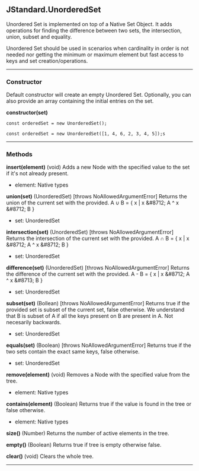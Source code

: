 ## JStandard.UnorderedSet

Unordered Set is implemented on top of a Native Set Object. It adds operations for finding the difference between two sets, the intersection, union, subset and equality.

Unordered Set should be used in scenarios when cardinality in order is not needed nor getting the minimum or maximum element but fast access to keys and set creation/operations.

----------

### Constructor ###

Default constructor will create an empty Unordered Set. Optionally, you can also provide an array containing the initial
entries on the set.

**constructor(set)**

    const orderedSet = new UnorderedSet();

    const orderedSet = new UnorderedSet([1, 4, 6, 2, 3, 4, 5]);s

----------

### Methods ###

**insert(element)** (void) Adds a new Node with the specified value to the set if it's not already present.

- element: Native types

**union(set)** (UnorderedSet) [throws NoAllowedArgumentError] Returns the union of the current set with the provided. A ∪ B = { x | x &‌#8712; A ^ x &‌#8712; B }

- set: UnorderedSet

**intersection(set)** (UnorderedSet) [throws NoAllowedArgumentError] Returns the intersection of the current set with the provided. A ∩ B = { x | x &‌#8712; A ^ x &‌#8712; B }

- set: UnorderedSet

**difference(set)** (UnorderedSet) [throws NoAllowedArgumentError] Returns the difference of the current set with the provided. A - B = { x | x &‌#8712; A ^ x &‌#8713; B }

- set: UnorderedSet

**subset(set)** (Bollean) [throws NoAllowedArgumentError] Returns true if the provided set is subset of the current set, false otherwise. We understand that B is subset of A if all the keys present on B are present in A. Not necesarily backwards.

- set: UnorderedSet

**equals(set)** (Boolean) [throws NoAllowedArgumentError] Returns true if the two sets contain the exact same keys, false otherwise.

- set: UnorderedSet

**remove(element)** (void) Removes a Node with the specified value from the tree.

- element: Native types

**contains(element)** (Boolean) Returns true if the value is found in the tree or false otherwise.

- element: Native types

**size()** (Number) Returns the number of active elements in the tree.

**empty()** (Boolean) Returns true if tree is empty otherwise false.

**clear()** (void) Clears the whole tree.

----------